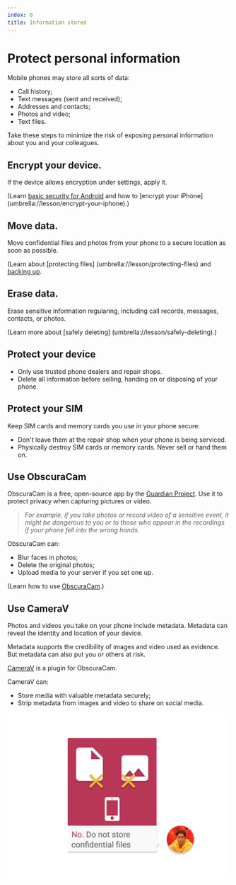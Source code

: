 ```yaml
---
index: 0
title: Information stored
---
```

# Protect personal information

Mobile phones may store all sorts of data: 

*	Call history;
*	Text messages (sent and received); 
*	Addresses and contacts; 
*	Photos and video;
*	Text files. 

Take these steps to minimize the risk of exposing personal information about you and your colleagues.

## Encrypt your device.

If the device allows encryption under settings, apply it.

(Learn [basic security for Android](umbrella://lesson/android) and how to [encrypt your iPhone] (umbrella://lesson/encrypt-your-iphone).)

## Move data.

Move confidential files and photos from your phone to a secure location as soon as possible.

(Learn about [protecting files] (umbrella://lesson/protecting-files) and [backing up](umbrella://lesson/backing-up). 

## Erase data.

Erase sensitive information regularing, including call records, messages, contacts, or photos.

(Learn more about [safely deleting] (umbrella://lesson/safely-deleting).)

## Protect your device

*	Only use trusted phone dealers and repair shops.
*	Delete all information before selling, handing on or disposing of your phone. 

## Protect your SIM

Keep SIM cards and memory cards you use in your phone secure:

*	Don't leave them at the repair shop when your phone is being serviced. 
*	Physically destroy SIM cards or memory cards. Never sell or hand them on. 

## Use ObscuraCam

ObscuraCam is a free, open-source app by the [Guardian Project](https://guardianproject.info/). Use it to protect privacy when capturing pictures or video. 

> *For example, if you take photos or record video of a sensitive event, it might be dangerous to you or to those who appear in the recordings if your phone fell into the wrong hands.* 

ObscuraCam can:

*	Blur faces in photos;
*	Delete the original photos;
*	Upload media to your server if you set one up.

(Learn how to use [ObscuraCam](umbrella://tools/obscuracam).)  

## Use CameraV

Photos and videos you take on your phone include metadata. Metadata can reveal the identity and location of your device. 

Metadata supports the credibility of images and video used as evidence. But metadata can also put you or others at risk. 

[CameraV](https://guardianproject.info/apps/camerav/) is a plugin for ObscuraCam. 

CameraV can: 

*	Store media with valuable metadata securely; 
*	Strip metadata from images and video to share on social media.

![image](mobile3.png)